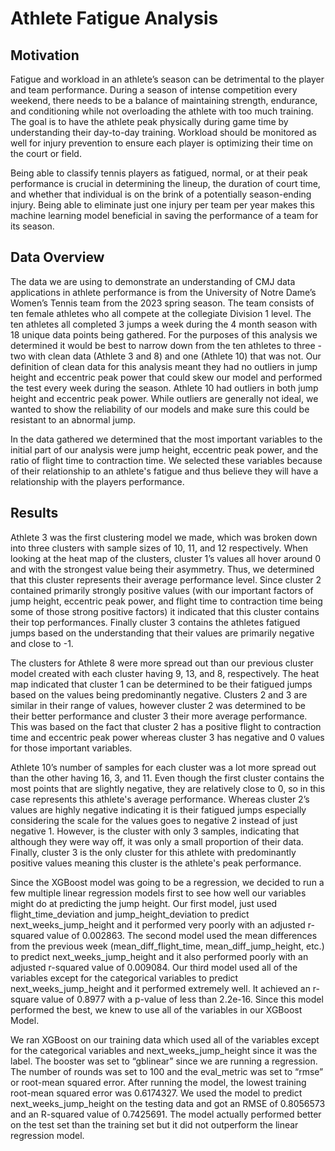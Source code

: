# Athlete Fatigue Analysis

## Motivation 

Fatigue and workload in an athlete’s season can be detrimental to the player and team performance. During a season of intense competition every weekend, there needs to be a balance of maintaining strength, endurance, and conditioning while not overloading the athlete with too much training. The goal is to have the athlete peak physically during game time by understanding their day-to-day training. Workload should be monitored as well for injury prevention to ensure each player is optimizing their time on the court or field. 

Being able to classify tennis players as fatigued, normal, or at their peak performance is crucial in determining the lineup, the duration of court time, and whether that individual is on the brink of a potentially season-ending injury. Being able to eliminate just one injury per team per year makes this machine learning model beneficial in saving the performance of a team for its season. 

## Data Overview 

The data we are using to demonstrate an understanding of CMJ data applications in athlete performance is from the University of Notre Dame’s Women’s Tennis team from the 2023 spring season. The team consists of ten female athletes who all compete at the collegiate Division 1 level. The ten athletes all completed 3 jumps a week during the 4 month season with 18 unique data points being gathered. For the purposes of this analysis we determined it would be best to narrow down from the ten athletes to three - two with clean data (Athlete 3 and 8) and one (Athlete 10) that was not.  Our definition of clean data for this analysis meant they had no outliers in jump height and eccentric peak power that could skew our model and performed the test every week during the season. Athlete 10 had outliers in both jump height and eccentric peak power. While outliers are generally not ideal, we wanted to show the reliability of our models and make sure this could be resistant to an abnormal jump. 

In the data gathered we determined that the most important variables to the initial part of our analysis were jump height, eccentric peak power, and the ratio of flight time to contraction time. We selected these variables because of their relationship to an athlete's fatigue and thus believe they will have a relationship with the players performance.

## Results 

Athlete 3 was the first clustering model we made, which was broken down into three clusters with sample sizes of 10, 11, and 12 respectively. When looking at the heat map of the clusters, cluster 1’s values all hover around 0 and with the strongest value being their asymmetry. Thus, we determined that this cluster represents their average performance level. Since cluster 2 contained primarily strongly positive values (with our important factors of jump height, eccentric peak power, and flight time to contraction time being some of those strong positive factors) it indicated that this cluster contains their top performances. Finally cluster 3 contains the athletes fatigued jumps based on the understanding that their values are primarily negative and close to -1. 

The clusters for Athlete 8 were more spread out than our previous cluster model created with each cluster having 9, 13, and 8, respectively. The heat map indicated that cluster 1 can be determined to be their fatigued jumps based on the values being predominantly negative. Clusters 2 and 3 are similar in their range of values, however cluster 2 was determined to be their better performance and cluster 3 their more average performance. This was based on the fact that cluster 2 has a positive flight to contraction time and eccentric peak power whereas cluster 3 has negative and 0 values for those important variables. 

Athlete 10’s number of samples for each cluster was a lot more spread out than the other having 16, 3, and 11. Even though the first cluster contains the most points that are slightly negative, they are relatively close to 0, so in this case represents this athlete's average performance. Whereas cluster 2’s values are highly negative indicating it is their fatigued jumps especially considering the scale for the values goes to negative 2 instead of just negative 1. However, is the cluster with only 3 samples, indicating that although they were way off, it was only a small proportion of their data. Finally, cluster 3 is the only cluster for this athlete with predominantly positive values meaning this cluster is the athlete's peak performance. 

Since the XGBoost model was going to be a regression, we decided to run a few multiple linear regression models first to see how well our variables might do at predicting the jump height. Our first model, just used flight_time_deviation and jump_height_deviation to predict next_weeks_jump_height and it performed very poorly with an adjusted r-squared value of 0.002863. The second model used the mean differences from the previous week (mean_diff_flight_time, mean_diff_jump_height, etc.) to predict next_weeks_jump_height and it also performed poorly with an adjusted r-squared value of 0.009084. Our third model used all of the variables except for the categorical variables to predict next_weeks_jump_height and it performed extremely well. It achieved an r-square value of 0.8977 with a p-value of less than 2.2e-16. Since this model performed the best, we knew to use all of the variables in our XGBoost Model. 

We ran XGBoost on our training data which used all of the variables except for the categorical variables and next_weeks_jump_height since it was the label. The booster was set to “gblinear” since we are running a regression. The number of rounds was set to 100 and the eval_metric was set to “rmse” or root-mean squared error. After running the model, the lowest training root-mean squared error was 0.6174327. We used the model to predict next_weeks_jump_height on the testing data and got an RMSE of 0.8056573 and an R-squared value of 0.7425691. The model actually performed better on the test set than the training set but it did not outperform the linear regression model. 


